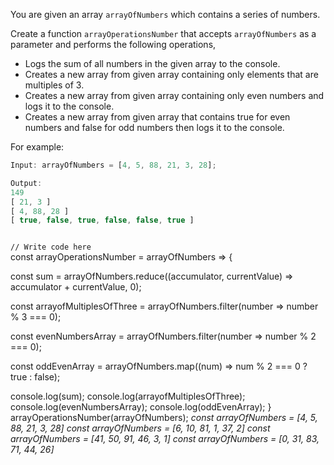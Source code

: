 You are given an array `arrayOfNumbers` which contains a series of numbers.

Create a function `arrayOperationsNumber` that accepts `arrayOfNumbers` as a parameter and performs the following operations,

- Logs the sum of all numbers in the given array to the console.
- Creates a new array from given array containing only elements that are multiples of 3.
- Creates a new array from given array containing only even numbers and logs it to the console.
- Creates a new array from given array that contains true for even numbers and false for odd numbers then logs it to the console.

For example:

```js
Input: arrayOfNumbers = [4, 5, 88, 21, 3, 28];

Output:
149
[ 21, 3 ]
[ 4, 88, 28 ]
[ true, false, true, false, false, true ]
```

<codeblock language="javascript" type="exercise" testMode="multipleInput">
<code>
// Write code here
</code>
<solution>
const arrayOperationsNumber = arrayOfNumbers => {

  const sum = arrayOfNumbers.reduce((accumulator, currentValue) => accumulator + currentValue, 0);

  const arrayofMultiplesOfThree = arrayOfNumbers.filter(number => number % 3 === 0);

  const evenNumbersArray = arrayOfNumbers.filter(number => number % 2 === 0);

  const oddEvenArray = arrayOfNumbers.map((num) => num % 2 === 0 ? true : false);

  console.log(sum);
  console.log(arrayofMultiplesOfThree);
  console.log(evenNumbersArray);
  console.log(oddEvenArray);
}
</solution>
<testcases>
<caller>
arrayOperationsNumber(arrayOfNumbers);
</caller>
<testcase>
<i>
const arrayOfNumbers = [4, 5, 88, 21, 3, 28]
</i>
</testcase>
<testcase>
<i>
const arrayOfNumbers = [6, 10, 81, 1, 37, 2]
</i>
</testcase>
<testcase>
<i>
const arrayOfNumbers = [41, 50, 91, 46, 3, 1]
</i>
</testcase>
<testcase>
<i>
const arrayOfNumbers = [0, 31, 83, 71, 44, 26]
</i>
</testcase>
</testcases>
</codeblock>
